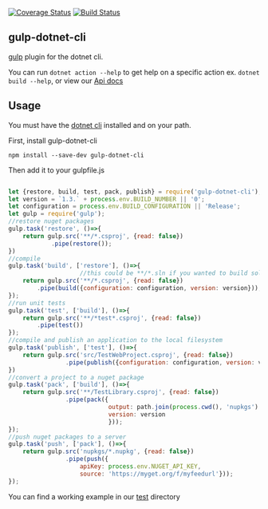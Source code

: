 [![Coverage Status](https://coveralls.io/repos/github/Janus-vistaprint/gulp-dotnet-cli/badge.svg?branch=master)](https://coveralls.io/github/Janus-vistaprint/gulp-dotnet-cli?branch=master) [![Build Status](https://travis-ci.org/Janus-vistaprint/gulp-dotnet-cli.svg?branch=master)](https://travis-ci.org/Janus-vistaprint/gulp-dotnet-cli)

## gulp-dotnet-cli

[gulp](https://github.com/gulpjs/gulp) plugin for the dotnet cli. 

You can run `dotnet action --help` to get help on a specific action ex. `dotnet build --help`, or view our [Api docs](docs/index.md) 

## Usage

You must have the [dotnet cli](http://dot.net) installed and on your path.

First, install gulp-dotnet-cli 

`npm install --save-dev gulp-dotnet-cli`

Then add it to your gulpfile.js

```javascript

let {restore, build, test, pack, publish} = require('gulp-dotnet-cli');
let version = `1.3.` + process.env.BUILD_NUMBER || '0';
let configuration = process.env.BUILD_CONFIGURATION || 'Release';
let gulp = require('gulp');
//restore nuget packages
gulp.task('restore', ()=>{
    return gulp.src('**/*.csproj', {read: false})
            .pipe(restore());
})
//compile
gulp.task('build', ['restore'], ()=>{
                    //this could be **/*.sln if you wanted to build solutions
    return gulp.src('**/*.csproj', {read: false})
        .pipe(build({configuration: configuration, version: version}));
});
//run unit tests
gulp.task('test', ['build'], ()=>{
    return gulp.src('**/*test*.csproj', {read: false})
        .pipe(test())
});
//compile and publish an application to the local filesystem
gulp.task('publish', ['test'], ()=>{
    return gulp.src('src/TestWebProject.csproj', {read: false})
                .pipe(publish({configuration: configuration, version: version}));
})
//convert a project to a nuget package
gulp.task('pack', ['build'], ()=>{
    return gulp.src('**/TestLibrary.csproj', {read: false})
                .pipe(pack({
                            output: path.join(process.cwd(), 'nupkgs') , 
                            version: version
                            }));
});
//push nuget packages to a server
gulp.task('push', ['pack'], ()=>{
    return gulp.src('nupkgs/*.nupkg', {read: false})
                .pipe(push({
                    apiKey: process.env.NUGET_API_KEY, 
                    source: 'https://myget.org/f/myfeedurl'}));
});

```
You can find a working example in our [test](test/gulpfile.js) directory